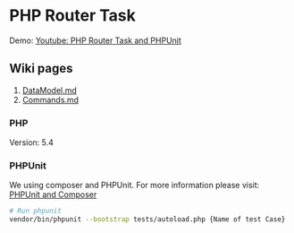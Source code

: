 # PHP Router Task

Demo: [Youtube: PHP Router Task and PHPUnit ](https://youtu.be/MJMtEGcziXQ)

## Wiki pages
  1. [DataModel.md](Wiki/DataModel.md)
  1. [Commands.md](Wiki/RESTAPI/Commands.md)

### PHP 

Version: 5.4

### PHPUnit

We using composer and PHPUnit. For more information please visit: [PHPUnit and Composer](https://phpunit.de/manual/current/en/installation.html#installation.composer)

```bash
# Run phpunit
vendor/bin/phpunit --bootstrap tests/autoload.php {Name of test Case}
```